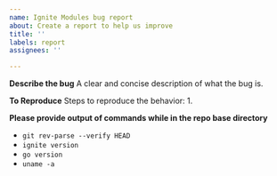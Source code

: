 ```yaml
---
name: Ignite Modules bug report
about: Create a report to help us improve
title: ''
labels: report
assignees: ''

---
```


**Describe the bug**
A clear and concise description of what the bug is.

**To Reproduce**
Steps to reproduce the behavior:
1.

**Please provide output of commands while in the repo base directory**
- `git rev-parse --verify HEAD`
- `ignite version`
- `go version`
- `uname -a`

